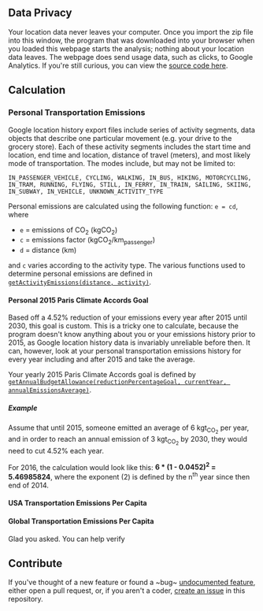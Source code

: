 ## Data Privacy

Your location data never leaves your computer. Once you import the zip file into this window,
the program that was downloaded into your browser when you loaded this webpage starts the analysis;
nothing about your location data leaves. The webpage does send usage data, such as clicks, to Google Analytics.
If you're still curious, you can view the [source code here](https://github.com/danksky/carbon-analysis).

## Calculation

### Personal Transportation Emissions

Google location history export files include series of activity segments, data objects that describe one particular movement (e.g. your drive to the grocery store). Each of these activity segments includes the start time and location, end time and location, distance of travel (meters), and most likely mode of transportation. The modes include, but may not be limited to:

```
IN_PASSENGER_VEHICLE, CYCLING, WALKING, IN_BUS, HIKING, MOTORCYCLING, IN_TRAM, RUNNING, FLYING, STILL, IN_FERRY, IN_TRAIN, SAILING, SKIING, IN_SUBWAY, IN_VEHICLE, UNKNOWN_ACTIVITY_TYPE
```

Personal emissions are calculated using the following function: `e = cd`, where

- `e` = emissions of CO<sub>2</sub> (kgCO<sub>2</sub>)
- `c` = emissions factor (kgCO<sub>2</sub>/km<sub>passenger</sub>)
- `d` = distance (km)

and `c` varies according to the activity type. The various functions used to determine personal emissions are defined in [`getActivityEmissions(distance, activity)`](index.js).

#### Personal 2015 Paris Climate Accords Goal

Based off a 4.52% reduction of your emissions every year after 2015 until 2030, this goal is custom. This is a tricky one to calculate, because the program doesn't know anything about you or your emissions history prior to 2015, as Google location history data is invariably unreliable before then. It can, however, look at your personal transportation emissions history for every year including and after 2015 and take the average.

Your yearly 2015 Paris Climate Accords goal is defined by [`getAnnualBudgetAllowance(reductionPercentageGoal, currentYear, annualEmissionsAverage)`](index.js).

##### Example

Assume that until 2015, someone emitted an average of 6 kgt<sub>CO<sub>2</sub></sub> per year, and in order to reach an annual emission of 3 kgt<sub>CO<sub>2</sub></sub> by 2030, they would need to cut 4.52% each year.

For 2016, the calculation would look like this: **6 \* (1 - 0.0452)<sup>2</sup> = 5.46985824**, where the exponent (2) is defined by the n<sup>th</sup> year since then end of 2014.

#### USA Transportation Emissions Per Capita

#### Global Transportation Emissions Per Capita

Glad you asked. You can help verify

## Contribute

If you've thought of a new feature or found a ~bug~ [undocumented feature](https://en.wikipedia.org/wiki/Undocumented_feature), either open a pull request, or, if you aren't a coder, [create an issue](https://github.com/danksky/carbon-analysis/issues/new) in this repository.
